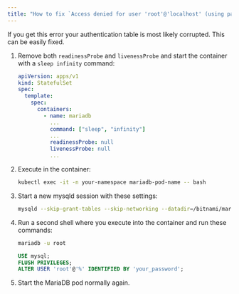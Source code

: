 ```yaml
---
title: "How to fix `Access denied for user 'root'@'localhost' (using password: YES)` Error for Bitnami's MariaDB Container"
---
```


If you get this error your authentication table is most likely corrupted. This can be easily fixed.

1. Remove both `readinessProbe` and `livenessProbe` and start the container with a `sleep infinity` command:

    ```yaml
    apiVersion: apps/v1
    kind: StatefulSet
    spec:
      template:
        spec:
          containers:
            - name: mariadb
              ...
              command: ["sleep", "infinity"]
              ...
              readinessProbe: null
              livenessProbe: null
              ...
    ```

3. Execute in the container:

    ```bash
    kubectl exec -it -n your-namespace mariadb-pod-name -- bash
    ```

4. Start a new mysqld session with these settings:

    ```bash
    mysqld --skip-grant-tables --skip-networking --datadir=/bitnami/mariadb/data/
    ```

5. Run a second shell where you execute into the container and run these commands:

    ```bash
    mariadb -u root
    ```

    ```sql
    USE mysql;
    FLUSH PRIVILEGES;
    ALTER USER 'root'@'%' IDENTIFIED BY 'your_password';
    ```

6. Start the MariaDB pod normally again.
